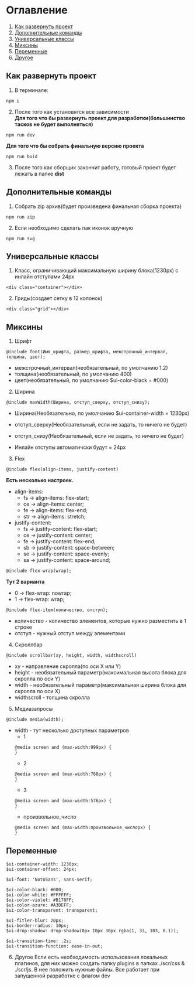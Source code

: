 # Оглавление
1. [Как развернуть проект](#Как-развернуть-проект)
2. [Дополнительные команды](#Дополнительные-команды)
3. [Универсальные классы](#Универсальные-классы)
4. [Миксины](#Миксины)
5. [Переменные](#Переменные)
6. [Другое](#Другое)

## Как развернуть проект

1. В терминале:
```
npm i
```
2. После того как установятся все зависимости<br>
**Для того что бы развернуть проект для разработки(большинство тасков не будет выполняться)**
```
npm run dev
```
**Для того что бы собрать финальную версию проекта**
```
npm run buid
```
3. После того как сборщик закончит работу, готовый проект будет лежать в папке **dist**

## Дополнительные команды
1. Собрать zip архив(будет произведена финальная сборка проекта)
```
npm run zip
```
2. Если необходимо сделать пак иконок вручную
```
npm run svg
```

## Универсальные классы
1. Класс, ограничивающий максимальную ширину блока(1230px) с инлайн отступами 24px
```
<div class="container"></div>
```
2. Гриды(создает сетку в 12 колонок)
```
<div class="grid"></div>
```

## Миксины
1. Шрифт
```
@include font(Имя_шрифта, размер_шрифта, межстрочный_интервал, толщина, цвет);
```
- межстрочный_интервал(необязательный, по умолчанию 1.2)
- толщина(необязательный, по умолчанию 400)
- цвет(необязательный, по умолчанию $ui-color-black = #000)
2. Ширина
```
@include maxWidth(Ширина, отступ_сверху, отступ_снизу);
```
- Ширина(Необязательно, по умолчанию $ui-container-width = 1230px)
- отступ_сверху(Необязательный, если не задать, то ничего не будет)
- отступ_снизу(Необязательный, если не задать, то ничего не будет)

- Инлайн отступы автоматичски будут = 24px
3. Flex
```
@include flex(align-items, justify-content)
```
**Есть несколько настроек.**
- align-items:
	- fs -> align-items: flex-start;
	- ce -> align-items: center;
	- fe -> align-items: flex-end;
	- str -> align-items: stretch;
- justify-content:
	- fs -> justify-content: flex-start;
	- ce -> justify-content: center;
	- fe -> justify-content: flex-end;
	- sb -> justify-content: space-between;
	- se -> justify-content: space-evenly;
	- sa -> justify-content: space-around;
```
@include flex-wrap(wrap);
```
**Тут 2 варианта**
- 0 -> flex-wrap: nowrap;
- 1 -> flex-wrap: wrap;
```
@include flex-item(количество, отступ);
```
- количество - количество элементов, которые нужно разместить в 1 строке
- отступ - нужный отступ между элементами
4. Скроллбар
```
@include scrollbar(xy, height, width, widthscroll)
```
- xy - направление скролла(по оси X или Y)
- height - необязательный параметр(максимальная высота блока для скролла по оси Y)
- width - необязательный параметр(максимальная ширина блока для скролла по оси X)
- widthscroll - толщина скролла
5. Медиазапросы
```
@include media(width);
```
- width - тут несколько доступных параметров
	- 1
	```
	@media screen and (max-width:999px) {
	}
	```
	- 2
	```
	@media screen and (max-width:768px) {
	}
	```
	- 3
	```
	@media screen and (max-width:576px) {
	}
	```
	- произвольное_число
	```
	@media screen and (max-width:произвольное_числоpx) {
	}
	```
## Переменные
```
$ui-container-width: 1230px;
$ui-container-offset: 24px;

$ui-font: 'NotoSans', sans-serif;

$ui-color-black: #000;
$ui-color-white: #FFFFFF;
$ui-color-violet: #B178FF;
$ui-color-azure: #A3DEFF;
$ui-color-transparent: transparent;

$ui-fitler-blur: 20px;
$ui-border-radius: 10px;
$ui-drop-shadow: drop-shadow(0px 10px 30px rgba(1, 33, 103, 0.1));

$ui-transition-time: .2s;
$ui-transition-function: ease-in-out;
```
6. Другое
Если есть необходимость использования локальных плагинов, для них можно создать папку plugins в папках ./scr/css & ./scr/js. В нее положить нужные файлы. Все работает при запущенной разработке с флагом dev
